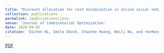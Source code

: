 ```yaml
---
title: "Discount allocation for cost minimization in online social networks"
collection: publications
permalink: /publications/joco
venue: 'Journal of Combinatorial Optimization'
date: 2020-09-01
citation: 'Qiufen Ni, Smita Ghosh, Chuanhe Huang, Weili Wu, and <b>Rong Jin</b>. <i>Journal of Combinatorial Optimization (JOCO)</i>.'
---
```

[PDF](http://rongjinutd.github.io/files/joco20.pdf)

